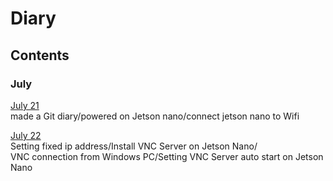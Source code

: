 # Diary
## Contents
### July
[July 21](contents/july21.md)  
made a Git diary/powered on Jetson nano/connect jetson nano to Wifi  

[July 22](contents/july22.md)  
Setting fixed ip address/Install VNC Server on Jetson Nano/  
VNC connection from Windows PC/Setting VNC Server auto start on Jetson Nano  
